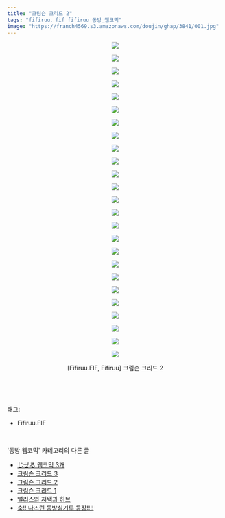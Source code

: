```yaml
---
title: "크림슨 크리드 2"
tags: "fifiruu．fif fifiruu 동방_웹코믹"
image: "https://franch4569.s3.amazonaws.com/doujin/ghap/3841/001.jpg"
---
```

<div class="article">
<p style="text-align: center; clear: none; float: none;"><img src="{{ site.imgserver2 }}/ghap/3841/001.jpg"/></p>
<p style="text-align: center; clear: none; float: none;"><img src="{{ site.imgserver2 }}/ghap/3841/002.jpg"/></p>
<p style="text-align: center; clear: none; float: none;"><img src="{{ site.imgserver2 }}/ghap/3841/003.jpg"/></p>
<p style="text-align: center; clear: none; float: none;"><img src="{{ site.imgserver2 }}/ghap/3841/004.jpg"/></p>
<p style="text-align: center; clear: none; float: none;"><img src="{{ site.imgserver2 }}/ghap/3841/005.jpg"/></p>
<p style="text-align: center; clear: none; float: none;"><img src="{{ site.imgserver2 }}/ghap/3841/006.jpg"/></p>
<p style="text-align: center; clear: none; float: none;"><img src="{{ site.imgserver2 }}/ghap/3841/007.jpg"/></p>
<p style="text-align: center; clear: none; float: none;"><img src="{{ site.imgserver2 }}/ghap/3841/008.jpg"/></p>
<p style="text-align: center; clear: none; float: none;"><img src="{{ site.imgserver2 }}/ghap/3841/009.jpg"/></p>
<p style="text-align: center; clear: none; float: none;"><img src="{{ site.imgserver2 }}/ghap/3841/010.jpg"/></p>
<p style="text-align: center; clear: none; float: none;"><img src="{{ site.imgserver2 }}/ghap/3841/011.jpg"/></p>
<p style="text-align: center; clear: none; float: none;"><img src="{{ site.imgserver2 }}/ghap/3841/012.jpg"/></p>
<p style="text-align: center; clear: none; float: none;"><img src="{{ site.imgserver2 }}/ghap/3841/013.jpg"/></p>
<p style="text-align: center; clear: none; float: none;"><img src="{{ site.imgserver2 }}/ghap/3841/014.jpg"/></p>
<p style="text-align: center; clear: none; float: none;"><img src="{{ site.imgserver2 }}/ghap/3841/015.jpg"/></p>
<p style="text-align: center; clear: none; float: none;"><img src="{{ site.imgserver2 }}/ghap/3841/016.jpg"/></p>
<p style="text-align: center; clear: none; float: none;"><img src="{{ site.imgserver2 }}/ghap/3841/017.jpg"/></p>
<p style="text-align: center; clear: none; float: none;"><img src="{{ site.imgserver2 }}/ghap/3841/018.jpg"/></p>
<p style="text-align: center; clear: none; float: none;"><img src="{{ site.imgserver2 }}/ghap/3841/019.jpg"/></p>
<p style="text-align: center; clear: none; float: none;"><img src="{{ site.imgserver2 }}/ghap/3841/020.jpg"/></p>
<p style="text-align: center; clear: none; float: none;"><img src="{{ site.imgserver2 }}/ghap/3841/021.jpg"/></p>
<p style="text-align: center; clear: none; float: none;"><img src="{{ site.imgserver2 }}/ghap/3841/022.jpg"/></p>
<p style="text-align: center; clear: none; float: none;"><img src="{{ site.imgserver2 }}/ghap/3841/023.jpg"/></p>
<p style="text-align: center; clear: none; float: none;"><img src="{{ site.imgserver2 }}/ghap/3841/024.jpg"/></p>
<p style="text-align: center; clear: none; float: none;"><img src="{{ site.imgserver2 }}/ghap/3841/025.jpg"/></p>
<p style="text-align: center; clear: none; float: none;">[Fifiruu.FIF, Fifiruu] 크림슨 크리드 2</p>
<p><br/></p>
</div><br/>
<div class="tagTrail">
<p>태그: </p>
<ul>
<li>Fifiruu.FIF</li>
</ul>
</div><br/>
<div class="another">
<p>'동방 웹코믹' 카테고리의 다른 글</p>
<ul>
<li><a href="/ghap_3846">じぜる 웹코믹 3개</a></li>
<li><a href="/ghap_3842">크림슨 크리드 3</a></li>
<li><a href="/ghap_3841">크림슨 크리드 2</a></li>
<li><a href="/ghap_3840">크림슨 크리드 1</a></li>
<li><a href="/ghap_3832">앨리스와 저택과 허브</a></li>
<li><a href="/ghap_3831">축!! 나즈린 동방심기루 등장!!!!</a></li>
</ul>
</div><br/>
<div class="cb_module cb_fluid">
<div class="cb_wrt cb_profile">
</div><!-- commentList close -->
</div><br/>

